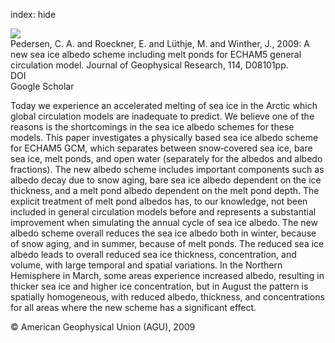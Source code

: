 index: hide

<div class="Citation">
    <div class="Citation-thumb CitationThumb-linked"  data-href="https://doi.org/10.1029/2008jd010440">
      <img src="https://static.claimspace.cloud/climate-study-static/refs/thumbs/9/Pedersen_et_al_2009-thumb.png" />
    </div>

  <div class="Citation-body">
    <div class="Citation-text">Pedersen, C. A. and Roeckner, E. and Lüthje, M. and Winther, J., 2009: A new sea ice albedo scheme including melt ponds for ECHAM5 general circulation model. <span class="Article-journal">Journal of Geophysical Research, </span><span class="Article-volume">114, </span>D08101pp.</div>
    <div class="Citation-links">
      <div class="CitationLink" data-href="https://doi.org/10.1029/2008jd010440">
        <div class="CitationLink-icon CitationLink-Doi"></div>
        <div class="CitationLink-text">DOI</div>
      </div>
      <div class="CitationLink" data-href="https://scholar.google.com/scholar?q=10.1029/2008jd010440">
        <div class="CitationLink-icon CitationLink-Scholar"></div>
        <div class="CitationLink-text">Google Scholar</div>
      </div>
    </div>
  </div>
</div>

Today we experience an accelerated melting of sea ice in the Arctic which global circulation models are inadequate to predict. We believe one of the reasons is the shortcomings in the sea ice albedo schemes for these models. This paper investigates a physically based sea ice albedo scheme for ECHAM5 GCM, which separates between snow‐covered sea ice, bare sea ice, melt ponds, and open water (separately for the albedos and albedo fractions). The new albedo scheme includes important components such as albedo decay due to snow aging, bare sea ice albedo dependent on the ice thickness, and a melt pond albedo dependent on the melt pond depth. The explicit treatment of melt pond albedos has, to our knowledge, not been included in general circulation models before and represents a substantial improvement when simulating the annual cycle of sea ice albedo. The new albedo scheme overall reduces the sea ice albedo both in winter, because of snow aging, and in summer, because of melt ponds. The reduced sea ice albedo leads to overall reduced sea ice thickness, concentration, and volume, with large temporal and spatial variations. In the Northern Hemisphere in March, some areas experience increased albedo, resulting in thicker sea ice and higher ice concentration, but in August the pattern is spatially homogeneous, with reduced albedo, thickness, and concentrations for all areas where the new scheme has a significant effect.

<div class="Citation-copy">
&copy; American Geophysical Union (AGU), 2009
</div>